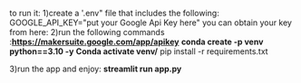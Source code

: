 to run it:
1)create a '.env" file that includes the following:
GOOGLE_API_KEY="put your Google Api Key here"
you can obtain your key from here: 
2)run the following commands :**https://makersuite.google.com/app/apikey**
**conda create -p venv python==3.10 -y**
**Conda activate venv/**
pip install -r requirements.txt

3)run the app and enjoy: **streamlit run app.py**

